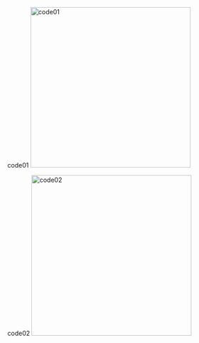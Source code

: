 code01
<img width="360" height="360" alt="code01" src="https://github.com/user-attachments/assets/55832faa-b5bc-4968-8046-971b0c0c2778" />


code02
<img width="360" height="360" alt="code02" src="https://github.com/user-attachments/assets/aed06eb4-8446-4263-b37e-acbd2d3c4d5e" />
